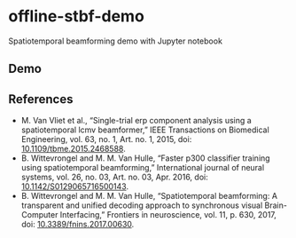 # offline-stbf-demo

Spatiotemporal beamforming demo with Jupyter notebook

## Demo

## References
 
* M. Van Vliet et al., “Single-trial erp component analysis using a spatiotemporal lcmv beamformer,” 
  IEEE Transactions on Biomedical Engineering, vol. 63, no. 1, Art. no. 1, 2015,
  doi: [10.1109/tbme.2015.2468588](https://doi.org/10.1109/TBME.2015.2468588).
* B. Wittevrongel and M. M. Van Hulle, “Faster p300 classifier training using spatiotemporal beamforming,”
  International journal of neural systems, vol. 26, no. 03, Art. no. 03, Apr. 2016,
  doi: [10.1142/S0129065716500143](https://doi.org/10.1142/S0129065716500143).
* B. Wittevrongel and M. M. Van Hulle,
  “Spatiotemporal beamforming: A transparent and unified decoding approach to synchronous visual Brain-Computer Interfacing,”
  Frontiers in neuroscience, vol. 11, p. 630, 2017,
  doi: [10.3389/fnins.2017.00630](https://doi.org/10.3389/fnins.2017.00630).